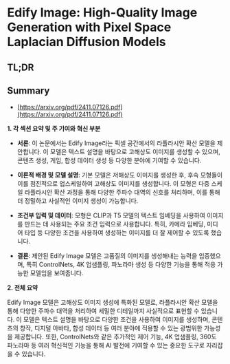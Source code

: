 # Edify Image: High-Quality Image Generation with Pixel Space Laplacian Diffusion Models
## TL;DR
## Summary
- [https://arxiv.org/pdf/2411.07126.pdf](https://arxiv.org/pdf/2411.07126.pdf)

**1. 각 섹션 요약 및 주 기여와 혁신 부분**

- **서론**: 이 논문에서는 Edify Image라는 픽셀 공간에서의 라플라시안 확산 모델을 제안합니다. 이 모델은 텍스트 설명을 바탕으로 고해상도 이미지를 생성할 수 있으며, 콘텐츠 생성, 게임, 합성 데이터 생성 등 다양한 분야에 기여할 수 있습니다.

- **이론적 배경 및 모델 설명**: 기본 모델은 저해상도 이미지를 생성한 후, 후속 모형들이 이를 점진적으로 업스케일하여 고해상도 이미지를 생성합니다. 이 모형은 다중 스케일 라플라시안 확산 과정을 통해 다양한 주파수 대역의 신호를 처리하며, 이를 통해 더 정밀하고 사실적인 이미지 생성이 가능합니다.

- **조건부 입력 및 데이터**: 모형은 CLIP과 T5 모델의 텍스트 임베딩을 사용하여 이미지를 만드는 데 사용되는 주요 조건 입력으로 사용합니다. 특히, 카메라 임베딩, 미디어 타입 등 다양한 조건을 사용하여 생성하는 이미지를 더 잘 제어할 수 있도록 했습니다.

- **결론**: 제안된 Edify Image 모델은 고품질의 이미지를 생성해내는 능력을 입증했으며, 특히 ControlNets, 4K 업샘플링, 파노라마 생성 등 다양한 기능을 통해 적응 가능한 모델임을 보여줍니다.

**2. 전체 요약**

Edify Image 모델은 고해상도 이미지 생성에 특화된 모델로, 라플라시안 확산 모델을 통해 다양한 주파수 대역을 처리하여 세밀한 디테일까지 사실적으로 표현할 수 있습니다. 이 모델은 텍스트 설명을 바탕으로 다양한 조건을 사용하여 이미지를 생성하며, 콘텐츠의 창작, 디지털 아바타, 합성 데이터 등 여러 분야에 적용할 수 있는 광범위한 가능성을 제공합니다. 또한, ControlNets와 같은 추가적인 제어 기능, 4K 업샘플링, 360도 파노라마 등 여러 혁신적인 기능을 통해 AI 발전에 기여할 수 있는 중요한 도구로 자리잡을 수 있습니다. 